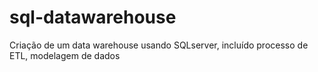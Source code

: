 # sql-datawarehouse
Criação de um data warehouse usando SQLserver, incluído processo de ETL, modelagem de dados
